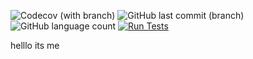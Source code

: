 ![Codecov (with branch)](https://img.shields.io/codecov/c/github/maanoeln/pokemon/main)
![GitHub last commit (branch)](https://img.shields.io/github/last-commit/maanoeln/pokemon/main)
![GitHub language count](https://img.shields.io/github/languages/count/maanoeln/pokemon)
[![Run Tests](https://github.com/maanoeln/pokemon/actions/workflows/main.yml/badge.svg)](https://github.com/maanoeln/pokemon/actions/workflows/main.yml)

helllo its me



